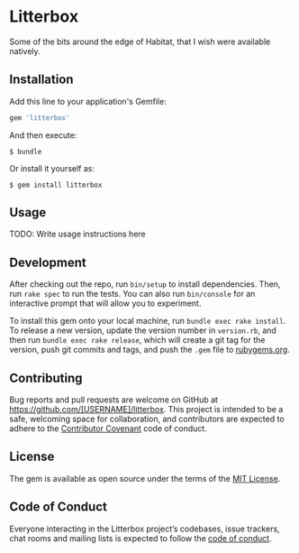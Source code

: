 # Litterbox

Some of the bits around the edge of Habitat, that I wish were available
natively.

## Installation

Add this line to your application's Gemfile:

```ruby
gem 'litterbox'
```

And then execute:

    $ bundle

Or install it yourself as:

    $ gem install litterbox

## Usage

TODO: Write usage instructions here

## Development

After checking out the repo, run `bin/setup` to install dependencies. Then, run `rake spec` to run the tests. You can also run `bin/console` for an interactive prompt that will allow you to experiment.

To install this gem onto your local machine, run `bundle exec rake install`. To release a new version, update the version number in `version.rb`, and then run `bundle exec rake release`, which will create a git tag for the version, push git commits and tags, and push the `.gem` file to [rubygems.org](https://rubygems.org).

## Contributing

Bug reports and pull requests are welcome on GitHub at https://github.com/[USERNAME]/litterbox. This project is intended to be a safe, welcoming space for collaboration, and contributors are expected to adhere to the [Contributor Covenant](http://contributor-covenant.org) code of conduct.

## License

The gem is available as open source under the terms of the [MIT License](https://opensource.org/licenses/MIT).

## Code of Conduct

Everyone interacting in the Litterbox project’s codebases, issue trackers, chat rooms and mailing lists is expected to follow the [code of conduct](https://github.com/[USERNAME]/litterbox/blob/master/CODE_OF_CONDUCT.md).

